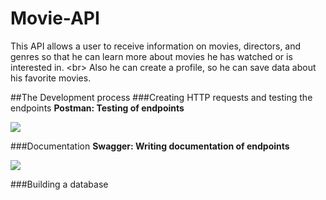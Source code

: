 # Movie-API
This API allows a user to receive information on movies, directors, and genres so that he can learn more about movies he has watched or is interested in. &lt;br> Also he can create a profile, so he can save data about his favorite movies.

##The Development process
###Creating HTTP requests and testing the endpoints
**Postman: Testing of endpoints**

<img src="https://user-images.githubusercontent.com/99111208/161479118-6014200c-aa61-4424-ba93-948936617e51.png">

###Documentation
**Swagger: Writing documentation of endpoints**

<img src="https://user-images.githubusercontent.com/99111208/161479123-1471ab5a-6256-4c1b-99df-41e9ce3c004c.png">

###Building a  database
